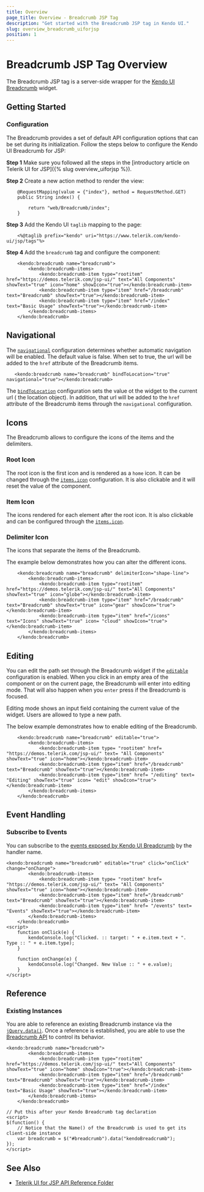 ```yaml
---
title: Overview
page_title: Overview - Breadcrumb JSP Tag
description: "Get started with the Breadcrumb JSP tag in Kendo UI."
slug: overview_breadcrumb_uiforjsp
position: 1
---
```


# Breadcrumb JSP Tag Overview

The Breadcrumb JSP tag is a server-side wrapper for the [Kendo UI Breadcrumb](/api/javascript/ui/breadcrumb) widget.

## Getting Started

### Configuration

The Breadcrumb provides a set of default API configuration options that can be set during its initialization. Follow the steps below to configure the Kendo UI Breadcrumb for JSP:

**Step 1** Make sure you followed all the steps in the [introductory article on Telerik UI for JSP]({% slug overview_uiforjsp %}).

**Step 2** Create a new action method to render the view:

        @RequestMapping(value = {"index"}, method = RequestMethod.GET)
        public String index() {

            return "web/Breadcrumb/index";
        }

**Step 3** Add the Kendo UI `taglib` mapping to the page:

        <%@taglib prefix="kendo" uri="https://www.telerik.com/kendo-ui/jsp/tags"%>

**Step 4** Add the `breadcrumb` tag and configure the component:

        <kendo:breadcrumb name="breadcrumb">
			<kendo:breadcrumb-items>
				<kendo:breadcrumb-item type="rootitem" href="https://demos.telerik.com/jsp-ui/" text="All Components" showText="true" icon="home" showIcon="true"></kendo:breadcrumb-item>
				<kendo:breadcrumb-item type="item" href="/breadcrumb" text="Breadcrumb" showText="true"></kendo:breadcrumb-item>
				<kendo:breadcrumb-item type="item" href="/index" text="Basic Usage" showText="true"></kendo:breadcrumb-item>
			</kendo:breadcrumb-items>
		</kendo:breadcrumb>

## Navigational

The [`navigational`](/api/javascript/ui/breadcrumb/configuration/navigational) configuration determines whether automatic navigation will be enabled. The default value is false. When set to true, the url will be added to the `href` attribute of the Breadcrumb items.

       <kendo:breadcrumb name="breadcrumb" bindToLocation="true" navigational="true"></kendo:breadcrumb>

The [`bindToLocation`](/api/javascript/ui/breadcrumb/configuration/bindtolocation) configuration sets the value ot the widget to the current url ( the location object). In addition, that url will be added to the `href` attribute of the Breadcrumb items through the `navigational` configuration.

## Icons

The Breadcrumb allows to configure the icons of the items and the delimiters.

### Root Icon

The root icon is the first icon and is rendered as a `home` icon. It can be changed through the [`items.icon`](/api/javascript/ui/breadcrumb/configuration/items) configuration. It is also clickable and it will reset the value of the component.

### Item Icon

The icons rendered for each element after the root icon. It is also clickable and can be configured through the [`items.icon`](/api/javascript/ui/breadcrumb/configuration/items).

### Delimiter Icon

The icons that separate the items of the Breadcrumb.

The example below demonstrates how you can alter the different icons.

        <kendo:breadcrumb name="breadcrumb" delimiterIcon="shape-line">
			<kendo:breadcrumb-items>
				<kendo:breadcrumb-item type="rootitem" href="https://demos.telerik.com/jsp-ui/" text="All Components" showText="true" icon="globe"></kendo:breadcrumb-item>
				<kendo:breadcrumb-item type="item" href="/breadcrumb" text="Breadcrumb" showText="true" icon="gear" showIcon="true"></kendo:breadcrumb-item>
				<kendo:breadcrumb-item type="item" href="/icons" text="Icons" showText="true" icon= "cloud" showIcon="true"></kendo:breadcrumb-item>
			</kendo:breadcrumb-items>
		</kendo:breadcrumb>

## Editing

You can edit the path set through the Breadcrumb widget if the [`editable`](/api/javascript/ui/breadcrumb/configuration/editable) configuration is enabled. When you click in an empty area of the component or on the current page, the Breadcrumb will enter into editing mode. That will also happen when you `enter` press if the Breadcrumb is focused.

Editing mode shows an input field containing the current value of the widget. Users are allowed to type a new path.

The below example demonstrates how to enable editing of the Breadcrumb.

        <kendo:breadcrumb name="breadcrumb" editable="true">
			<kendo:breadcrumb-items>
				<kendo:breadcrumb-item type= "rootitem" href= "https://demos.telerik.com/jsp-ui/" text= "All Components" showText="true" icon="home"></kendo:breadcrumb-item>
				<kendo:breadcrumb-item type="item" href="/breadcrumb" text="Breadcrumb" showText="true"></kendo:breadcrumb-item>
				<kendo:breadcrumb-item type="item" href= "/editing" text= "Editing" showText="true" icon= "edit" showIcon="true"></kendo:breadcrumb-item>
			</kendo:breadcrumb-items>
		</kendo:breadcrumb>

## Event Handling

### Subscribe to Events

You can subscribe to the [events exposed by Kendo UI Breadcrumb](/api/javascript/ui/breadcrumb#events) by the handler name.

    <kendo:breadcrumb name="breadcrumb" editable="true" click="onClick" change="onChange">
			<kendo:breadcrumb-items>
				<kendo:breadcrumb-item type= "rootitem" href= "https://demos.telerik.com/jsp-ui/" text= "All Components" showText="true" icon="home"></kendo:breadcrumb-item>
				<kendo:breadcrumb-item type="item" href="/breadcrumb" text="Breadcrumb" showText="true"></kendo:breadcrumb-item>
				<kendo:breadcrumb-item type="item" href= "/events" text= "Events" showText="true"></kendo:breadcrumb-item>
			</kendo:breadcrumb-items>
		</kendo:breadcrumb>
    <script>
	    function onClick(e) {
	        kendoConsole.log("Clicked. :: target: " + e.item.text + ". Type :: " + e.item.type);
	    }

	    function onChange(e) {
	        kendoConsole.log("Changed. New Value :: " + e.value);
	    }
    </script>
## Reference

### Existing Instances

You are able to reference an existing Breadcrumb instance via the [`jQuery.data()`](https://api.jquery.com/jQuery.data/). Once a reference is established, you are able to use the [Breadcrumb API](/api/javascript/ui/breadcrumb#methods) to control its behavior.

    <kendo:breadcrumb name="breadcrumb">
			<kendo:breadcrumb-items>
				<kendo:breadcrumb-item type="rootitem" href="https://demos.telerik.com/jsp-ui/" text="All Components" showText="true" icon="home" showIcon="true"></kendo:breadcrumb-item>
				<kendo:breadcrumb-item type="item" href="/breadcrumb" text="Breadcrumb" showText="true"></kendo:breadcrumb-item>
				<kendo:breadcrumb-item type="item" href="/index" text="Basic Usage" showText="true"></kendo:breadcrumb-item>
			</kendo:breadcrumb-items>
		</kendo:breadcrumb>

    // Put this after your Kendo Breadcrumb tag declaration
    <script>
    $(function() {
        // Notice that the Name() of the Breadcrumb is used to get its client-side instance
        var breadcrumb = $("#breadcrumb").data("kendoBreadcrumb");
    });
    </script>

## See Also

* [Telerik UI for JSP API Reference Folder](/api/jsp/breadcrumb)

